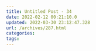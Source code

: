```yaml
---
title: Untitled Post - 34
date: 2022-02-12 00:21:10.0
updated: 2022-03-30 23:12:47.328
url: /archives/287.html
categories: 
tags: 
---
```


